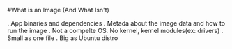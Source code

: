 #What is an Image (And What Isn't)

. App binaries and dependencies
. Metada about the image data and how to run the image
. Not a compelte OS. No kernel, kernel modules(ex: drivers)
. Small as one file
. Big as Ubuntu distro
